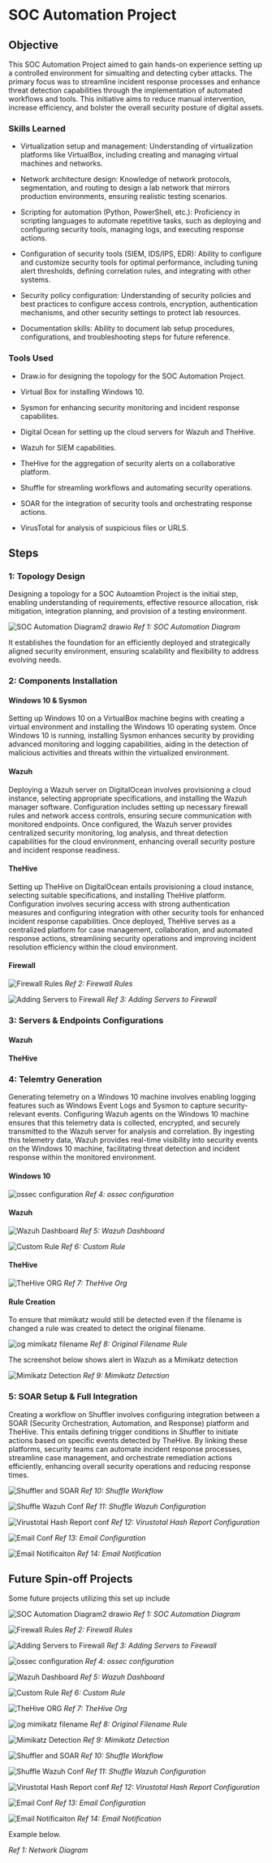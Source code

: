 # SOC Automation Project

## Objective

This SOC Automation Project aimed to gain hands-on experience setting up a controlled environment for simualting and detecting cyber attacks. The primary focus was to streamline incident response processes and enhance threat detection capabilities through the implementation of automated workflows and tools. This initiative aims to reduce manual intervention, increase efficiency, and bolster the overall security posture of digital assets.

### Skills Learned

- Virtualization setup and management: Understanding of virtualization platforms like VirtualBox, including creating and managing virtual machines and networks.
  
- Network architecture design: Knowledge of network protocols, segmentation, and routing to design a lab network that mirrors production environments, ensuring realistic testing scenarios.

- Scripting for automation (Python, PowerShell, etc.): Proficiency in scripting languages to automate repetitive tasks, such as deploying and configuring security tools, managing logs, and executing response actions.

- Configuration of security tools (SIEM, IDS/IPS, EDR): Ability to configure and customize security tools for optimal performance, including tuning alert thresholds, defining correlation rules, and integrating with other systems.
  
- Security policy configuration: Understanding of security policies and best practices to configure access controls, encryption, authentication mechanisms, and other security settings to protect lab resources.

- Documentation skills: Ability to document lab setup procedures, configurations, and troubleshooting steps for future reference.

### Tools Used

- Draw.io for designing the topology for the SOC Automation Project.
  
- Virtual Box for installing Windows 10.

- Sysmon for enhancing security monitoring and incident response capabilites.
  
- Digital Ocean for setting up the cloud servers for Wazuh and TheHive. 

- Wazuh for SIEM capabilities.

- TheHive for the aggregation of security alerts on a collaborative platform.

- Shuffle for streamling workflows and automating security operations.

- SOAR for the integration of security tools and orchestrating response actions.

- VirusTotal for analysis of suspicious files or URLS.

## Steps

### 1: Topology Design
Designing a topology for a SOC Autoamtion Project is the initial step, enabling understanding of requirements, effective resource allocation, risk mitigation, integration planning, and provision of a testing environment.

![SOC Automation Diagram2 drawio](https://github.com/LukaB0/SOC-Automation/assets/169913850/0de526bd-0818-484b-acd4-45b9daadd196)
*Ref 1: SOC Automation Diagram*

It establishes the foundation for an efficiently deployed and strategically aligned security environment, ensuring scalability and flexibility to address evolving needs.
 
### 2: Components Installation

#### Windows 10 & Sysmon

Setting up Windows 10 on a VirtualBox machine begins with creating a virtual environment and installing the Windows 10 operating system. Once Windows 10 is running, installing Sysmon enhances security by providing advanced monitoring and logging capabilities, aiding in the detection of malicious activities and threats within the virtualized environment.

#### Wazuh

Deploying a Wazuh server on DigitalOcean involves provisioning a cloud instance, selecting appropriate specifications, and installing the Wazuh manager software. Configuration includes setting up necessary firewall rules and network access controls, ensuring secure communication with monitored endpoints. Once configured, the Wazuh server provides centralized security monitoring, log analysis, and threat detection capabilities for the cloud environment, enhancing overall security posture and incident response readiness.

#### TheHive

Setting up TheHive on DigitalOcean entails provisioning a cloud instance, selecting suitable specifications, and installing TheHive platform. Configuration involves securing access with strong authentication measures and configuring integration with other security tools for enhanced incident response capabilities. Once deployed, TheHive serves as a centralized platform for case management, collaboration, and automated response actions, streamlining security operations and improving incident resolution efficiency within the cloud environment.

#### Firewall

![Firewall Rules](https://github.com/LukaB0/SOC-Automation/assets/169913850/6d66d7ce-042b-4eb0-96dc-b90d13512494)
*Ref 2: Firewall Rules*

![Adding Servers to Firewall](https://github.com/LukaB0/SOC-Automation/assets/169913850/dd0c3881-0a10-4fd4-aba2-7d04a05a82b2)
*Ref 3: Adding Servers to Firewall*

### 3: Servers & Endpoints Configurations

#### Wazuh



#### TheHive



### 4: Telemtry Generation

Generating telemetry on a Windows 10 machine involves enabling logging features such as Windows Event Logs and Sysmon to capture security-relevant events. Configuring Wazuh agents on the Windows 10 machine ensures that this telemetry data is collected, encrypted, and securely transmitted to the Wazuh server for analysis and correlation. By ingesting this telemetry data, Wazuh provides real-time visibility into security events on the Windows 10 machine, facilitating threat detection and incident response within the monitored environment.

#### Windows 10

![ossec configuration](https://github.com/LukaB0/SOC-Automation/assets/169913850/12519805-f48a-476f-9c0d-9c2e7fd95851)
*Ref 4: ossec configuration*

#### Wazuh

![Wazuh Dashboard](https://github.com/LukaB0/SOC-Automation/assets/169913850/edd0f5db-71bf-4506-8529-197bcdc1c1ee)
*Ref 5: Wazuh Dashboard*

![Custom Rule](https://github.com/LukaB0/SOC-Automation/assets/169913850/5b04f3fb-5cc5-4d58-82e6-262360e4692a)
*Ref 6: Custom Rule*

#### TheHive

![TheHive ORG](https://github.com/LukaB0/SOC-Automation/assets/169913850/192bbb12-a17c-42c6-8ec9-67196c9336aa)
*Ref 7: TheHive Org*

#### Rule Creation

To ensure that mimikatz would still be detected even if the filename is changed a rule was created to detect the original filename.

![og mimikatz filename](https://github.com/LukaB0/SOC-Automation/assets/169913850/c255b524-526e-4569-934d-afe742b22b3c)
*Ref 8: Original Filename Rule*

The screenshot below shows alert in Wazuh as a Mimikatz detection

![Mimikatz Detection](https://github.com/LukaB0/SOC-Automation/assets/169913850/24709c52-b2bc-4c27-a84d-125631d2bcf3)
*Ref 9: Mimikatz Detection*

### 5: SOAR Setup & Full Integration

Creating a workflow on Shuffler involves configuring integration between a SOAR (Security Orchestration, Automation, and Response) platform and TheHive. This entails defining trigger conditions in Shuffler to initiate actions based on specific events detected by TheHive. By linking these platforms, security teams can automate incident response processes, streamline case management, and orchestrate remediation actions efficiently, enhancing overall security operations and reducing response times.

![Shuffler and SOAR](https://github.com/LukaB0/SOC-Automation/assets/169913850/6ddd4a24-9f21-4b34-9606-e572e9eaa31d)
*Ref 10: Shuffle Workflow*

![Shuffle Wazuh Conf](https://github.com/LukaB0/SOC-Automation/assets/169913850/b082d652-ce79-4284-8d4b-7175a882a1b0)
*Ref 11: Shuffle Wazuh Configuration*

![Virustotal Hash Report conf](https://github.com/LukaB0/SOC-Automation/assets/169913850/fac500cc-c031-42f5-8214-b0c1011d8f3c)
*Ref 12: Virustotal Hash Report Configuration*

![Email Conf](https://github.com/LukaB0/SOC-Automation/assets/169913850/07fc2de6-abc4-4a74-9df7-7cd150e724dd)
*Ref 13: Email Configuration*

![Email Notificaiton](https://github.com/LukaB0/SOC-Automation/assets/169913850/83d646ec-a8ca-4cdf-982d-b9a2c2e29961)
*Ref 14: Email Notification*

## Future Spin-off Projects

Some future projects utilizing this set up include 

![SOC Automation Diagram2 drawio](https://github.com/LukaB0/SOC-Automation/assets/169913850/0de526bd-0818-484b-acd4-45b9daadd196)
*Ref 1: SOC Automation Diagram*

![Firewall Rules](https://github.com/LukaB0/SOC-Automation/assets/169913850/6d66d7ce-042b-4eb0-96dc-b90d13512494)
*Ref 2: Firewall Rules*

![Adding Servers to Firewall](https://github.com/LukaB0/SOC-Automation/assets/169913850/dd0c3881-0a10-4fd4-aba2-7d04a05a82b2)
*Ref 3: Adding Servers to Firewall*

![ossec configuration](https://github.com/LukaB0/SOC-Automation/assets/169913850/12519805-f48a-476f-9c0d-9c2e7fd95851)
*Ref 4: ossec configuration*

![Wazuh Dashboard](https://github.com/LukaB0/SOC-Automation/assets/169913850/edd0f5db-71bf-4506-8529-197bcdc1c1ee)
*Ref 5: Wazuh Dashboard*

![Custom Rule](https://github.com/LukaB0/SOC-Automation/assets/169913850/5b04f3fb-5cc5-4d58-82e6-262360e4692a)
*Ref 6: Custom Rule*

![TheHive ORG](https://github.com/LukaB0/SOC-Automation/assets/169913850/192bbb12-a17c-42c6-8ec9-67196c9336aa)
*Ref 7: TheHive Org*

![og mimikatz filename](https://github.com/LukaB0/SOC-Automation/assets/169913850/c255b524-526e-4569-934d-afe742b22b3c)
*Ref 8: Original Filename Rule*

![Mimikatz Detection](https://github.com/LukaB0/SOC-Automation/assets/169913850/24709c52-b2bc-4c27-a84d-125631d2bcf3)
*Ref 9: Mimikatz Detection*

![Shuffler and SOAR](https://github.com/LukaB0/SOC-Automation/assets/169913850/6ddd4a24-9f21-4b34-9606-e572e9eaa31d)
*Ref 10: Shuffle Workflow*

![Shuffle Wazuh Conf](https://github.com/LukaB0/SOC-Automation/assets/169913850/b082d652-ce79-4284-8d4b-7175a882a1b0)
*Ref 11: Shuffle Wazuh Configuration*

![Virustotal Hash Report conf](https://github.com/LukaB0/SOC-Automation/assets/169913850/fac500cc-c031-42f5-8214-b0c1011d8f3c)
*Ref 12: Virustotal Hash Report Configuration*

![Email Conf](https://github.com/LukaB0/SOC-Automation/assets/169913850/07fc2de6-abc4-4a74-9df7-7cd150e724dd)
*Ref 13: Email Configuration*

![Email Notificaiton](https://github.com/LukaB0/SOC-Automation/assets/169913850/83d646ec-a8ca-4cdf-982d-b9a2c2e29961)
*Ref 14: Email Notification*

Example below.

*Ref 1: Network Diagram*
